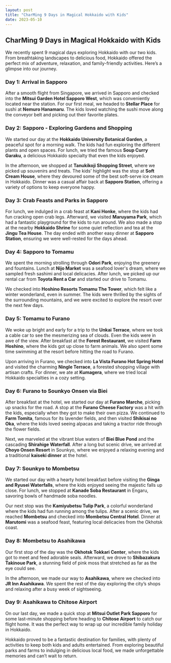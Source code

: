 ```yaml
---
layout: post
title: "CharMing 9 Days in Magical Hokkaido with Kids"
date: 2023-05-10
---
```


## CharMing 9 Days in Magical Hokkaido with Kids

We recently spent 9 magical days exploring Hokkaido with our two kids. From breathtaking landscapes to delicious food, Hokkaido offered the perfect mix of adventure, relaxation, and family-friendly activities. Here’s a glimpse into our journey.

### Day 1: Arrival in Sapporo
After a smooth flight from Singapore, we arrived in Sapporo and checked into the **Mitsui Garden Hotel Sapporo West**, which was conveniently located near the station. For our first meal, we headed to **Stellar Place** for sushi at **Nemuro Hanamaru**. The kids loved watching the sushi move along the conveyor belt and picking out their favorite plates.

### Day 2: Sapporo - Exploring Gardens and Shopping
We started our day at the **Hokkaido University Botanical Garden**, a peaceful spot for a morning walk. The kids had fun exploring the different plants and open spaces. For lunch, we tried the famous **Soup Curry Garaku**, a delicious Hokkaido specialty that even the kids enjoyed. 

In the afternoon, we shopped at **Tanukikoji Shopping Street**, where we picked up souvenirs and treats. The kids’ highlight was the stop at **Soft Cream House**, where they devoured some of the best soft-serve ice cream in Hokkaido. Dinner was a casual affair back at **Sapporo Station**, offering a variety of options to keep everyone happy.

### Day 3: Crab Feasts and Parks in Sapporo
For lunch, we indulged in a crab feast at **Kani Honke**, where the kids had fun cracking open crab legs. Afterward, we visited **Maruyama Park**, which had a fantastic playground for the kids to run around. We also made a stop at the nearby **Hokkaido Shrine** for some quiet reflection and tea at the **Jingu Tea House**. The day ended with another easy dinner at **Sapporo Station**, ensuring we were well-rested for the days ahead.

### Day 4: Sapporo to Tomamu
We spent the morning strolling through **Odori Park**, enjoying the greenery and fountains. Lunch at **Nijo Market** was a seafood lover's dream, where we sampled fresh sashimi and local delicacies. After lunch, we picked up our rental car from **Toyota Rent a Car** and started our drive to Tomamu. 

We checked into **Hoshino Resorts Tomamu The Tower**, which felt like a winter wonderland, even in summer. The kids were thrilled by the sights of the surrounding mountains, and we were excited to explore the resort over the next few days.

### Day 5: Tomamu to Furano
We woke up bright and early for a trip to the **Unkai Terrace**, where we took a cable car to see the mesmerizing sea of clouds. Even the kids were in awe of the view. After breakfast at the **Forest Restaurant**, we visited **Farm Hoshino**, where the kids got up close to farm animals. We also spent some time swimming at the resort before hitting the road to Furano.

Upon arriving in Furano, we checked into **La Vista Furano Hot Spring Hotel** and visited the charming **Ningle Terrace**, a forested shopping village with artisan crafts. For dinner, we ate at **Kumagera**, where we tried local Hokkaido specialties in a cozy setting.

### Day 6: Furano to Sounkyo Onsen via Biei
After breakfast at the hotel, we started our day at **Furano Marche**, picking up snacks for the road. A stop at the **Furano Cheese Factory** was a hit with the kids, especially when they got to make their own pizza. We continued to **Farm Tomita**, famous for its lavender fields, and then visited **Shikisai no Oka**, where the kids loved seeing alpacas and taking a tractor ride through the flower fields.

Next, we marveled at the vibrant blue waters of **Biei Blue Pond** and the cascading **Shirahige Waterfall**. After a long but scenic drive, we arrived at **Choyo Onsen Resort** in Sounkyo, where we enjoyed a relaxing evening and a traditional **kaiseki dinner** at the hotel.

### Day 7: Sounkyo to Mombetsu
We started our day with a hearty hotel breakfast before visiting the **Ginga and Ryusei Waterfalls**, where the kids enjoyed seeing the majestic falls up close. For lunch, we stopped at **Kanade Soba Restaurant** in Engaru, savoring bowls of handmade soba noodles.

Our next stop was the **Kamiyubetsu Tulip Park**, a colorful wonderland where the kids had fun running among the tulips. After a scenic drive, we reached **Mombetsu** and checked into **Mombetsu Central Hotel**. Dinner at **Marutomi** was a seafood feast, featuring local delicacies from the Okhotsk coast.

### Day 8: Mombetsu to Asahikawa
Our first stop of the day was the **Okhotsk Tokkari Center**, where the kids got to meet and feed adorable seals. Afterward, we drove to **Shibazakura Takinoue Park**, a stunning field of pink moss that stretched as far as the eye could see.

In the afternoon, we made our way to **Asahikawa**, where we checked into **JR Inn Asahikawa**. We spent the rest of the day exploring the city’s shops and relaxing after a busy week of sightseeing.

### Day 9: Asahikawa to Chitose Airport
On our last day, we made a quick stop at **Mitsui Outlet Park Sapporo** for some last-minute shopping before heading to **Chitose Airport** to catch our flight home. It was the perfect way to wrap up our incredible family holiday in Hokkaido.

Hokkaido proved to be a fantastic destination for families, with plenty of activities to keep both kids and adults entertained. From exploring beautiful parks and farms to indulging in delicious local food, we made unforgettable memories and can’t wait to return.

